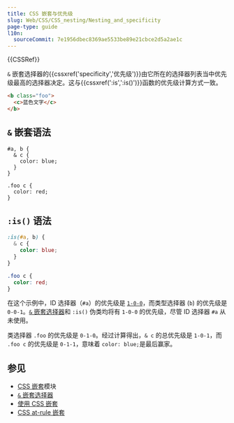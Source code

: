 ```yaml
---
title: CSS 嵌套与优先级
slug: Web/CSS/CSS_nesting/Nesting_and_specificity
page-type: guide
l10n:
  sourceCommit: 7e1956dbec8369ae5533be89e21cbce2d5a2ae1c
---
```


{{CSSRef}}

`&` 嵌套选择器的{{cssxref('specificity','优先级')}}由它所在的选择器列表当中优先级最高的选择器决定。这与{{cssxref(':is',':is()')}}函数的优先级计算方式一致。

```html
<b class="foo">
  <c>蓝色文字</c>
</b>
```

## `&` 嵌套语法

```css-nolint
#a, b {
  & c {
    color: blue;
  }
}

.foo c {
  color: red;
}
```

## `:is()` 语法

```css
:is(#a, b) {
  & c {
    color: blue;
  }
}

.foo c {
  color: red;
}
```

在这个示例中，ID 选择器（`#a`）的优先级是 [`1-0-0`](/zh-CN/docs/Web/CSS/Specificity#选择器类型)，而类型选择器 (`b`) 的优先级是 `0-0-1`。[`&` 嵌套选择器](/zh-CN/docs/Web/CSS/Nesting_selector)和 `:is()` 伪类均将有 `1-0-0` 的优先级，尽管 ID 选择器 `#a` 从未使用。

类选择器 `.foo` 的优先级是 `0-1-0`。经过计算得出，`& c` 的总优先级是 `1-0-1`，而 `.foo c` 的优先级是 `0-1-1`，意味着 `color: blue;`是最后赢家。

## 参见

- [CSS 嵌套](/zh-CN/docs/Web/CSS/CSS_nesting)模块
- [`&` 嵌套选择器](/zh-CN/docs/Web/CSS/Nesting_selector)
- [使用 CSS 嵌套](/zh-CN/docs/Web/CSS/CSS_nesting/Using_CSS_nesting)
- [CSS at-rule 嵌套](/zh-CN/docs/Web/CSS/CSS_nesting/Nesting_at-rules)
